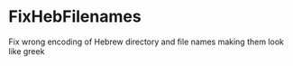# FixHebFilenames
Fix wrong encoding of Hebrew directory and file names making them look like greek
